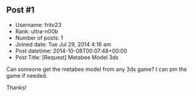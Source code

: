 ## Post #1
- Username: frito23
- Rank: ultra-n00b
- Number of posts: 1
- Joined date: Tue Jul 29, 2014 4:16 am
- Post datetime: 2014-10-08T00:07:48+00:00
- Post Title: [Request] Metabee Model 3ds

Can someone get the metabee model from any 3ds game? I can pm the game if needed. 

Thanks!

